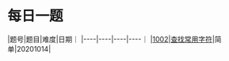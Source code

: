 # 每日一题

|题号|题目|难度|日期｜
|----|----|----|----｜
|[1002](https://leetcode-cn.com/problems/find-common-characters/)|[查找常用字符](lc1002)|简单|20201014|